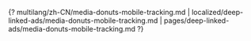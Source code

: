 {? multilang/zh-CN/media-donuts-mobile-tracking.md | localized/deep-linked-ads/media-donuts-mobile-tracking.md | pages/deep-linked-ads/media-donuts-mobile-tracking.md ?}
